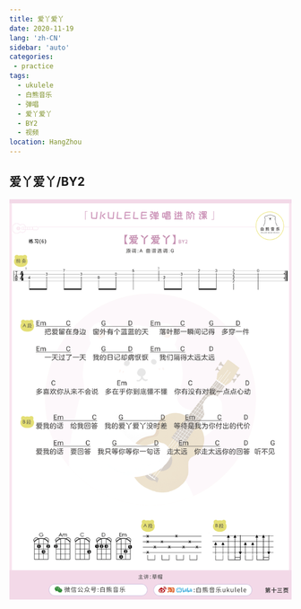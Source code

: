 ```yaml
---
title: 爱丫爱丫
date: 2020-11-19
lang: 'zh-CN'
sidebar: 'auto'
categories:
 - practice
tags: 
  - ukulele 
  - 白熊音乐 
  - 弹唱 
  - 爱丫爱丫
  - BY2
  - 视频
location: HangZhou
---
```



<iFrameContent></iFrameContent>

## 爱丫爱丫/BY2
![](/ukuleleTutorial/lesson2/2_13.png) 